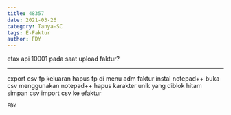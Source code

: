 ```yaml
---
title: 48357
date: 2021-03-26
category: Tanya-SC
tags: E-Faktur
author: FDY
---
```


etax api 10001 pada saat upload faktur?

---

export csv fp keluaran hapus fp di menu adm faktur instal notepad++ buka csv menggunakan notepad++ hapus karakter unik yang diblok hitam simpan csv import csv ke efaktur

`FDY`
